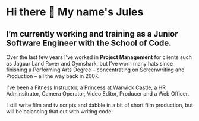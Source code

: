 <h1>Hi there 👋 My name's Jules</h1>


<h2>I’m currently working and training as a Junior Software Engineer with the School of Code.</h2>

Over the last few years I've worked in <strong>Project Management</strong> for clients such as Jaguar Land Rover and Gymshark, but I've worn many hats since finishing a Performing Arts Degree – concentrating on Screenwriting and Production – all the way back in 2007. 

I've been a Fitness Instructor, a Princess at Warwick Castle, a HR Adminsitrator, Camera Operator, Video Editor, Producer and a Web Officer. 

I still write film and tv scripts and dabble in a bit of short film production, but will be balancing that out with writing code! 

<!---
julesgsmith/julesgsmith is a ✨ special ✨ repository because its `README.md` (this file) appears on your GitHub profile.
You can click the Preview link to take a look at your changes.
--->
